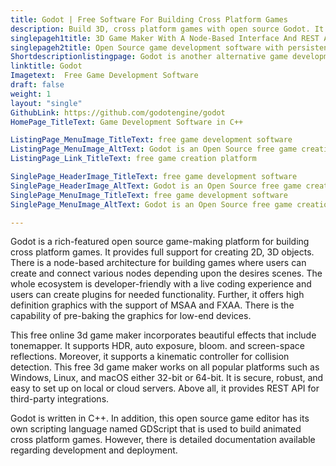 ```yaml
---
title: Godot | Free Software For Building Cross Platform Games
description: Build 3D, cross platform games with open source Godot. It provides intuitive drag & drop interface and live coding editor to control objects and behavior.
singlepageh1title: 3D Game Maker With A Node-Based Interface And REST API
singlepageh2title: Open Source game development software with persistent live editing, context-sensitive UI, and sprite-based animations to build enterprise Godot engine games.
Shortdescriptionlistingpage: Godot is another alternative game development software for building cross platform games. It offers context-sensitive UI, REST API and many other features.
linktitle: Godot
Imagetext:  Free Game Development Software
draft: false
weight: 1
layout: "single"
GithubLink: https://github.com/godotengine/godot
HomePage_TitleText: Game Development Software in C++

ListingPage_MenuImage_TitleText: free game development software
ListingPage_MenuImage_AltText: Godot is an Open Source free game creation platform
ListingPage_Link_TitleText: free game creation platform

SinglePage_HeaderImage_TitleText: free game development software
SinglePage_HeaderImage_AltText: Godot is an Open Source free game creation platform
SinglePage_MenuImage_TitleText: free game development software
SinglePage_MenuImage_AltText: Godot is an Open Source free game creation platform

---
```


Godot is a rich-featured open source game-making platform for building cross platform games. It provides full support for creating 2D, 3D objects. There is a node-based architecture for building games where users can create and connect various nodes depending upon the desires scenes. The whole ecosystem is developer-friendly with a live coding experience and users can create plugins for needed functionality. Further, it offers high definition graphics with the support of MSAA and FXAA. There is the capability of pre-baking the graphics for low-end devices.

This free online 3d game maker incorporates beautiful effects that include tonemapper. It supports HDR, auto exposure, bloom. and screen-space reflections. Moreover, it supports a kinematic controller for collision detection. This free 3d game maker works on all popular platforms such as Windows, Linux, and macOS either 32-bit or 64-bit. It is secure, robust, and easy to set up on local or cloud servers. Above all, it provides REST API for third-party integrations.

Godot is written in C++. In addition, this open source game editor has its own scripting language named GDScript that is used to build animated cross platform games. However, there is detailed documentation available regarding development and deployment. 

<a class="anchor" id="requirements" name="requirements" style="font-size: 12.16px;"></a>
